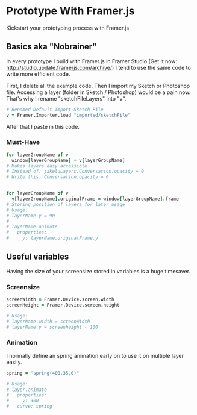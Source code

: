 # Prototype With Framer.js
Kickstart your prototyping process with Framer.js

## Basics aka "Nobrainer"
In every prototype I build with Framer.js in Framer Studio (Get it now: http://studio.update.framerjs.com/archive/) I tend to use the same code to write more efficient code. 

First, I delete all the example code.
Then I import my Sketch or Photoshop file. Accessing a layer (folder in Sketch / Photoshop) would be a pain now. That's why I rename "sketchFileLayers" into "v".

```coffeescript
# Renamed Default Import Sketch File
v = Framer.Importer.load "imported/sketchFile"
```

After that I paste in this code.
### Must-Have
```coffeescript
for layerGroupName of v
  window[layerGroupName] = v[layerGroupName]
# Makes layers easy accessible 
# Instead of: jakeluLayers.Conversation.opacity = 0
# Write this: Conversation.opacity = 0


for layerGroupName of v
  v[layerGroupName].originalFrame = window[layerGroupName].frame
# Storing position of layers for later usage
# Usage:
# layerName.y = 90
#
# layerName.animate
#   properties:
#     y: layerName.originalFrame.y
```

## Useful variables
Having the size of your screensize stored in variables is a huge timesaver.

### Screensize
```coffeescript
screenWidth = Framer.Device.screen.width
screenHeight = Framer.Device.screen.height

# Usage:
# layerName.width = screenWidth 
# layerName.y = screenheight - 100
```

### Animation
I normally define an spring animation early on to use it on multiple layer easily.
```coffeescript
spring = "spring(400,35,0)"

# Usage:
# layer.animate
#   properties:
#     y: 300
#   curve: spring
```